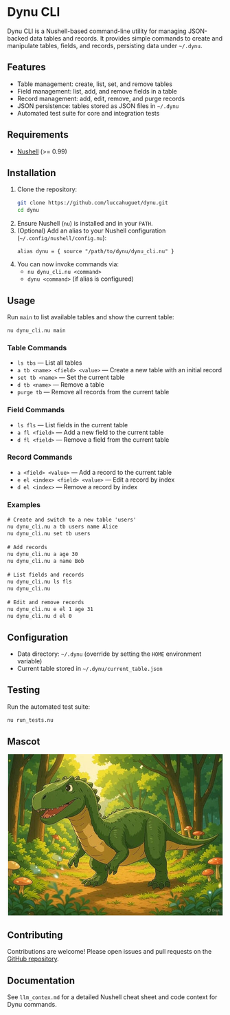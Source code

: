 # Dynu CLI

Dynu CLI is a Nushell-based command-line utility for managing JSON-backed data tables and records. It provides simple commands to create and manipulate tables, fields, and records, persisting data under `~/.dynu`.

## Features
- Table management: create, list, set, and remove tables
- Field management: list, add, and remove fields in a table
- Record management: add, edit, remove, and purge records
- JSON persistence: tables stored as JSON files in `~/.dynu`
- Automated test suite for core and integration tests

## Requirements
- [Nushell](https://www.nushell.sh/) (>= 0.99)

## Installation
1. Clone the repository:
   ```sh
   git clone https://github.com/luccahuguet/dynu.git
   cd dynu
   ```
2. Ensure Nushell (`nu`) is installed and in your `PATH`.
3. (Optional) Add an alias to your Nushell configuration (`~/.config/nushell/config.nu`):
   ```nu
   alias dynu = { source "/path/to/dynu/dynu_cli.nu" }
   ```
4. You can now invoke commands via:
   - `nu dynu_cli.nu <command>`
   - `dynu <command>` (if alias is configured)

## Usage

Run `main` to list available tables and show the current table:
```nu
nu dynu_cli.nu main
```

### Table Commands
- `ls tbs` — List all tables
- `a tb <name> <field> <value>` — Create a new table with an initial record
- `set tb <name>` — Set the current table
- `d tb <name>` — Remove a table
- `purge tb` — Remove all records from the current table

### Field Commands
- `ls fls` — List fields in the current table
- `a fl <field>` — Add a new field to the current table
- `d fl <field>` — Remove a field from the current table

### Record Commands
- `a <field> <value>` — Add a record to the current table
- `e el <index> <field> <value>` — Edit a record by index
- `d el <index>` — Remove a record by index

### Examples
```nu
# Create and switch to a new table 'users'
nu dynu_cli.nu a tb users name Alice
nu dynu_cli.nu set tb users

# Add records
nu dynu_cli.nu a age 30
nu dynu_cli.nu a name Bob

# List fields and records
nu dynu_cli.nu ls fls
nu dynu_cli.nu

# Edit and remove records
nu dynu_cli.nu e el 1 age 31
nu dynu_cli.nu d el 0
``` 

## Configuration
- Data directory: `~/.dynu` (override by setting the `HOME` environment variable)
- Current table stored in `~/.dynu/current_table.json`

## Testing
Run the automated test suite:
```sh
nu run_tests.nu
```
## Mascot
<div style="text-align: center;">
  <img src="assets/dynu-resized.jpg" alt="Dynu Mascot">
</div>

## Contributing
Contributions are welcome! Please open issues and pull requests on the [GitHub repository](https://github.com/luccahuguet/dynu).

## Documentation
See `llm_contex.md` for a detailed Nushell cheat sheet and code context for Dynu commands.
